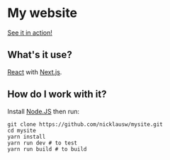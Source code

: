 # My website

[See it in action!](https://nicklausw.com)

## What's it use?
[React](https://reactjs.org/) with [Next.js](https://nextjs.org/).

## How do I work with it?
Install [Node.JS](https://nodejs.org/en/) then run:
~~~
git clone https://github.com/nicklausw/mysite.git
cd mysite
yarn install
yarn run dev # to test
yarn run build # to build
~~~